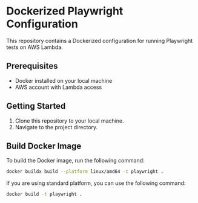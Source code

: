 # Dockerized Playwright Configuration

This repository contains a Dockerized configuration for running Playwright tests on AWS Lambda.

## Prerequisites

- Docker installed on your local machine
- AWS account with Lambda access

## Getting Started

1. Clone this repository to your local machine.
2. Navigate to the project directory.

## Build Docker Image

To build the Docker image, run the following command:

```bash
docker buildx build --platform linux/amd64 -t playwright .
```

If you are using standard platform, you can use the following command:

```bash
docker build -t playwright .
```